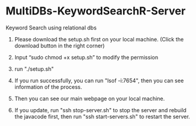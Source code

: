 # MultiDBs-KeywordSearchR-Server
Keyword Search using relational dbs

1. Please download the setup.sh first on your local machine.
(Click the download button in the right corner)

2. Input “sudo chmod +x setup.sh” to modify the permission

3. run "./setup.sh"

4. If you run successfully, you can run "lsof -i:7654", then you can see information of the process.

5. Then you can see our main webpage on your local machine.

6. If you update, run "ssh stop-server.sh" to stop the server and rebuild the javacode first, then run "ssh start-servers.sh" to restart the server.
